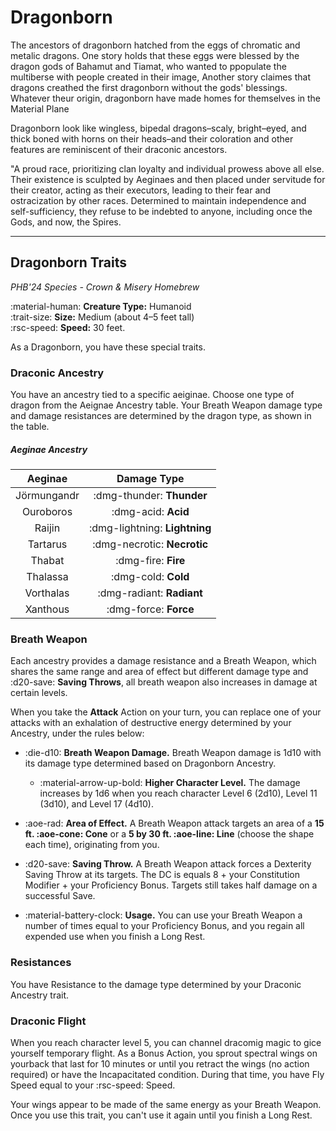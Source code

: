 # Dragonborn

The ancestors of dragonborn hatched from the eggs of chromatic and metalic dragons. One story holds that these eggs were blessed by the dragon gods of Bahamut and Tiamat, who wanted to ppopulate the multiberse with people created in their image, Another story claimes that dragons creathed the first dragonborn without the gods' blessings. Whatever theur origin, dragonborn have made homes for themselves in the Material Plane

Dragonborn look like wingless, bipedal dragons–scaly, bright–eyed, and thick boned with horns on their heads–and their coloration and other features are reminiscent of their draconic ancestors.

"A proud race, prioritizing clan loyalty and individual prowess above all else. Their existence is sculpted by Aeginaes and then placed under servitude for their creator, acting as their executors, leading to their fear and ostracization by other races. Determined to maintain independence and self-sufficiency, they refuse to be indebted to anyone, including once the Gods, and now, the Spires.

---

## Dragonborn Traits

*PHB'24 Species - Crown & Misery Homebrew*

:material-human: **Creature Type:** Humanoid  
:trait-size: **Size:** Medium (about 4–5 feet tall)  
:rsc-speed: **Speed:** 30 feet.

As a Dragonborn, you have these special traits.

### Draconic Ancestry

You have an ancestry tied to a specific aeiginae. Choose one type of dragon from the Aeignae Ancestry table. Your Breath Weapon damage type and damage resistances are determined by the dragon type, as shown in the table.

##### Aeginae Ancestry

| Aeginae | Damage Type |
|:-:|:-:|
| Jörmungandr | :dmg-thunder: **Thunder** |
| Ouroboros | :dmg-acid: **Acid** |
| Raijin | :dmg-lightning: **Lightning** |
| Tartarus | :dmg-necrotic: **Necrotic** |
| Thabat | :dmg-fire: **Fire** |
| Thalassa | :dmg-cold: **Cold** |
| Vorthalas | :dmg-radiant: **Radiant** |
| Xanthous | :dmg-force: **Force** |

### Breath Weapon 

Each ancestry provides a damage resistance and a Breath Weapon, which shares the same range and area of effect but different damage type and :d20-save: **Saving Throws**, all breath weapon also increases in damage at certain levels.

When you take the **Attack** Action on your turn, you can replace one of your attacks with an exhalation of destructive energy determined by your Ancestry, under the rules below:

- :die-d10: **Breath Weapon Damage.** Breath Weapon damage is 1d10 with its damage type determined based on Dragonborn Ancestry.
    - :material-arrow-up-bold: **Higher Character Level.** The damage increases by 1d6 when you reach character Level 6 (2d10), Level 11 (3d10), and Level 17 (4d10). 

- :aoe-rad: **Area of Effect.** A Breath Weapon attack targets an area of a **15 ft. :aoe-cone: Cone** or a **5 by 30 ft. :aoe-line: Line** (choose the shape each time), originating from you. 

- :d20-save: **Saving Throw.** A Breath Weapon attack forces a Dexterity Saving Throw at its targets. The DC is equals 8 + your Constitution Modifier + your Proficiency Bonus. Targets still takes half damage on a successful Save.

- :material-battery-clock: **Usage.** You can use your Breath Weapon a number of times equal to your Proficiency Bonus, and you regain all expended use when you finish a Long Rest.

### Resistances

You have Resistance to the damage type determined by your Draconic Ancestry trait.

### Draconic Flight

When you reach character level 5, you can channel dracomig magic to gice yourself temporary flight. As a Bonus Action, you sprout spectral wings on yourback that last for 10 minutes or until you retract the wings (no action required) or have the Incapacitated condition. During that time, you have Fly Speed equal to your :rsc-speed: Speed.

Your wings appear to be made of the same energy as your Breath Weapon. Once you use this trait, you can't use it again until you finish a Long Rest.
